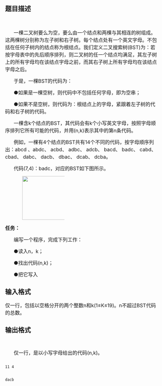 ## 题目描述

<div align="center"></div>
<div style="text-indent: 21pt">
 <span style="font-size: medium"> </span>
</div>
<div style="text-indent: 21pt">
 <span style="font-size: medium">一棵二叉树要么为空，要么由一个结点和两棵与其相连的树组成。这两棵树分别称为左子树和右子树。每个结点处有一个英文字母。不包括在任何子树内的结点称为根结点。我们定义二叉搜索树(BST)为：若按字母表中的先后顺序排列，则二叉树的任一个结点均满足，其左子树上的所有字母均在该结点字母之前，而其右子树上所有字母均在该结点字母之后。</span>
</div>
<div style="text-indent: 21pt">
 <span style="font-size: medium">于是，一棵BST的代码为：</span>
</div>
<div style="text-indent: 21pt">
 <span style="font-size: medium">●如果是一棵空树，则代码中不包括任何字母，即为空串；</span>
</div>
<div style="text-indent: 21pt">
 <span style="font-size: medium">●如果不是空树，则代码为：根结点上的字母，紧跟着左子树的代码和右子树的代码。</span>
</div>
<div style="text-indent: 21pt">
 <span style="font-size: medium">一棵含k个结点的BST，其代码会有k个小写英文字母，按照字母顺序排列它所有可能的代码，并用(n,k)表示其中的第n条代码。</span>
</div>
<div style="text-indent: 21pt">
 <span style="font-size: medium">例如，一棵有4个结点的BST共有14个不同的代码，按字母顺序列出：abcd 、abdc、 acbd、 adbc、 adcb、 bacd、 badc、 cabd、 cbad、 dabc、 dacb、 dbac、 dcab、 dcba。</span>
</div>
<div style="text-indent: 21pt">
 <span style="font-size: medium">代码(7,4)：badc，对应的BST如下图所示。</span>
</div>
<div style="text-indent: 21pt">
 <span style="font-size: medium"><img height="143" width="166" alt="" src="https://s2.loli.net/2023/08/15/Ph5oBr64fqLpYlt.png"></span>
</div>
<div>
 <span style="font-size: medium"><b>任务：</b></span>
</div>
<div style="text-indent: 21pt">
 <span style="font-size: medium">编写一个程序，完成下列工作：</span>
</div>
<div style="text-indent: 21pt">
 <span style="font-size: medium">●读入n，k；</span>
</div>
<div style="text-indent: 21pt">
 <span style="font-size: medium">●找出代码(n,k)；</span>
</div>
<div style="text-indent: 21pt">
 <span style="font-size: medium">●把它写入</span>
</div>

## 输入格式

<div>
 <span style="font-size: medium">仅一行，包括以空格分开的两个整数n和k(1≤K≤19)。n不超过BST代码的总数。</span>
</div>

## 输出格式

<div>
  
</div>
<div style="text-indent: 21pt">
 <span style="font-size: medium">仅一行，是以小写字母给出的代码(n,k)。</span>
</div>

```input1
11 4
```
```output1
dacb
```

